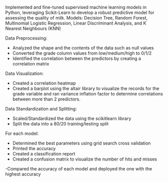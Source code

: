 Implemented and fine-tuned supervised machine learning models in Python, leveraging Scikit-Learn to develop a robust predictive model for assessing the quality of milk. Models: Decision Tree, Random Forest, Multinomial Logistic Regression, Linear Discriminant Analysis, and K Nearest Neighbours (KNN)

Data Preprocessing:
- Analyzed the shape and the contents of the data such as null values
- Converted the grade column values from low/medium/high to 0/1/2
- Identified the correlation between the predictors by creating a correlation matrix

Data Visualization:
- Created a correlation heatmap 
- Created a barplot using the altair library to visualize the records for the grade variable and ran variance inflation factor to determine correlations between more than 2 predictors. 

Data Standardization and Splitting:
- Scaled/Standardized the data using the scikitlearn library
- Split the data into a 80/20 training/testing split

For each model:
- Determined the best parameters using grid search cross validation
- Printed the accuracy 
- Created a classification report
- Created a confusion matrix to visualize the number of hits and misses

-Compared the accuracy of each model and deployed the one with the highest accuracy

